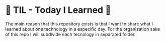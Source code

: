# 📝 TIL - Today I Learned  📝

The main reason that this repository exists is that I want to share what I learned about one technology in a especific day.
For the organization sake of this repo I will subdivide each tecnology in separated folder.
